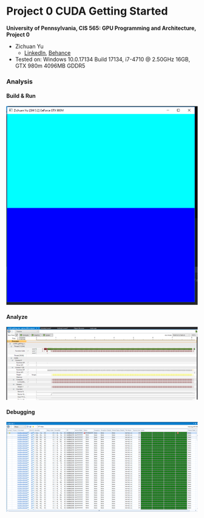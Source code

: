 Project 0 CUDA Getting Started
====================

**University of Pennsylvania, CIS 565: GPU Programming and Architecture, Project 0**

* Zichuan Yu
  * [LinkedIn](https://www.linkedin.com/in/zichuan-yu/), [Behance](https://www.behance.net/zainyu717ebcc)
* Tested on: Windows 10.0.17134 Build 17134, i7-4710 @ 2.50GHz 16GB, GTX 980m 4096MB GDDR5

### Analysis

#### Build & Run

![window image](images/change_name.PNG)

#### Analyze

![performance_analysis](images/performance_analysis.PNG)

#### Debugging

![debugging](images/wrap_info.PNG)


